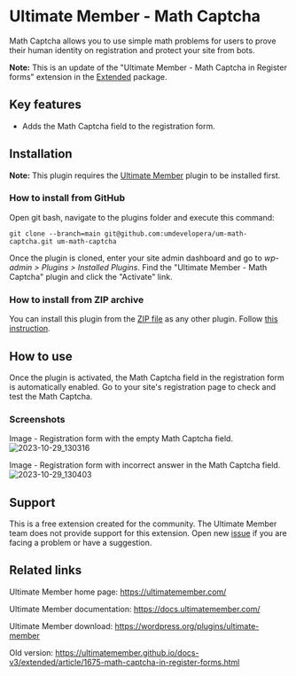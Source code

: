 # Ultimate Member - Math Captcha

Math Captcha allows you to use simple math problems for users to prove their human identity on registration and protect your site from bots.

__Note:__ This is an update of the "Ultimate Member - Math Captcha in Register forms" extension in the [Extended](https://github.com/ultimatemember/Extended/tree/main) package.

## Key features
- Adds the Math Captcha field to the registration form.

## Installation

__Note:__ This plugin requires the [Ultimate Member](https://wordpress.org/plugins/ultimate-member/) plugin to be installed first.

### How to install from GitHub

Open git bash, navigate to the plugins folder and execute this command:

`git clone --branch=main git@github.com:umdevelopera/um-math-captcha.git um-math-captcha`

Once the plugin is cloned, enter your site admin dashboard and go to _wp-admin > Plugins > Installed Plugins_. Find the "Ultimate Member - Math Captcha" plugin and click the "Activate" link.

### How to install from ZIP archive

You can install this plugin from the [ZIP file](https://drive.google.com/file/d/1qd0rQXfRG8hZ2SPCGbtUHKoP3j7s_uWL/view?usp=sharing) as any other plugin. Follow [this instruction](https://wordpress.org/support/article/managing-plugins/#upload-via-wordpress-admin).

## How to use

Once the plugin is activated, the Math Captcha field in the registration form is automatically enabled. Go to your site's registration page to check and test the Math Captcha.

### Screenshots

Image - Registration form with the empty Math Captcha field.
![2023-10-29_130316](https://github.com/umdevelopera/um-math-captcha/assets/113178913/158fca89-b6de-46fd-b8fd-4180e4971f8a)

Image - Registration form with incorrect answer in the Math Captcha field.
![2023-10-29_130403](https://github.com/umdevelopera/um-math-captcha/assets/113178913/abec7bfd-9a44-4115-8ce1-22e2c028a1af)

## Support

This is a free extension created for the community. The Ultimate Member team does not provide support for this extension.
Open new [issue](https://github.com/umdevelopera/um-math-captcha/issues) if you are facing a problem or have a suggestion.

## Related links
Ultimate Member home page: https://ultimatemember.com/

Ultimate Member documentation: https://docs.ultimatemember.com/

Ultimate Member download: https://wordpress.org/plugins/ultimate-member

Old version: https://ultimatemember.github.io/docs-v3/extended/article/1675-math-captcha-in-register-forms.html

